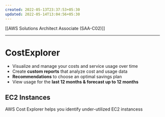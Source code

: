 ```yaml
---
created: 2022-05-13T23:37:53+05:30
updated: 2022-05-14T13:04:56+05:30
---
```

[[AWS Solutions Architect Associate (SAA-C02)]]

---
# CostExplorer
-   Visualize and manage your costs and service usage over time
-   Create **custom reports** that analyze cost and usage data
-   **Recommendations** to choose an optimal savings plan
-   View usage for the **last 12 months & forecast up to 12 months**

## EC2 Instances
AWS Cost Explorer helps you identify under-utilized EC2 instancess